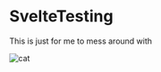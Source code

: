 # SvelteTesting

This is just for me to mess around with

![cat](https://media.tenor.com/01J2Aa0rhSYAAAAC/cat-dance-dance.gif)
